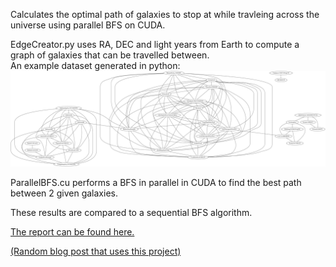 Calculates the optimal path of galaxies to stop at while travleing across the universe using parallel BFS on CUDA.  

EdgeCreator.py uses RA, DEC and light years from Earth to compute a graph of galaxies that can be travelled between.  
An example dataset generated in python:  
![](https://raw.githubusercontent.com/Tyler-Hilbert/SpaceTripPlanner/master/Report/Images/GraphVisual.png)

ParallelBFS.cu performs a BFS in parallel in CUDA to find the best path between 2 given galaxies.  

These results are compared to a sequential BFS algorithm.  

[The report can be found here.](https://github.com/Tyler-Hilbert/SpaceTripPlanner/blob/master/Report/Report.pdf)  

[(Random blog post that uses this project)](https://medium.com/@tylerjoshuahilbert/chatgpt-as-a-code-comprehension-tool-af86f878ed04)  